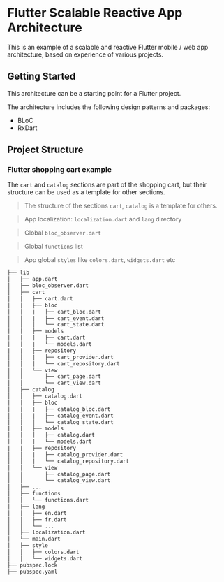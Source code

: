 # Flutter Scalable Reactive App Architecture

This is an example of a scalable and reactive Flutter mobile / web app architecture, based on experience of various projects.

## Getting Started

This architecture can be a starting point for a Flutter project.

The architecture includes the following design patterns and packages:

- BLoC
- RxDart

## Project Structure
### Flutter shopping cart example
The `cart` and `catalog` sections are part of the shopping cart, but their structure can be used as a template for other sections.
> The structure of the sections `cart`, `catalog` is a template for others.

> App localization: `localization.dart` and `lang` directory

> Global `bloc_observer.dart`

> Global `functions` list

> App global `styles` like `colors.dart`, `widgets.dart` etc

```txt
├── lib
│   ├── app.dart
│   ├── bloc_observer.dart
│   ├── cart
│   │   ├── cart.dart
│   │   ├── bloc
│   │   |   ├── cart_bloc.dart
│   │   |   ├── cart_event.dart
│   │   │   └── cart_state.dart
|   |   ├── models
│   │   |   ├── cart.dart
│   │   |   └── models.dart
|   |   ├── repository
│   │   |   ├── cart_provider.dart
│   │   |   └── cart_repository.dart
│   │   └── view
│   │       ├── cart_page.dart
│   │       └── cart_view.dart
│   ├── catalog
│   │   ├── catalog.dart
│   │   ├── bloc
│   │   |   ├── catalog_bloc.dart
│   │   |   ├── catalog_event.dart
│   │   │   └── catalog_state.dart
|   |   ├── models
│   │   |   ├── catalog.dart
│   │   |   └── models.dart
|   |   ├── repository
│   │   |   ├── catalog_provider.dart
│   │   |   └── catalog_repository.dart
│   │   └── view
│   │       ├── catalog_page.dart
│   │       └── catalog_view.dart
│   ├── ...
│   ├── functions
│   │   └── functions.dart
│   ├── lang
│   │   ├── en.dart
│   │   ├── fr.dart
│   │   └── ...
│   ├── localization.dart
│   └── main.dart
│   ├── style
│   │   ├── colors.dart
│   │   └── widgets.dart
├── pubspec.lock
├── pubspec.yaml
```
